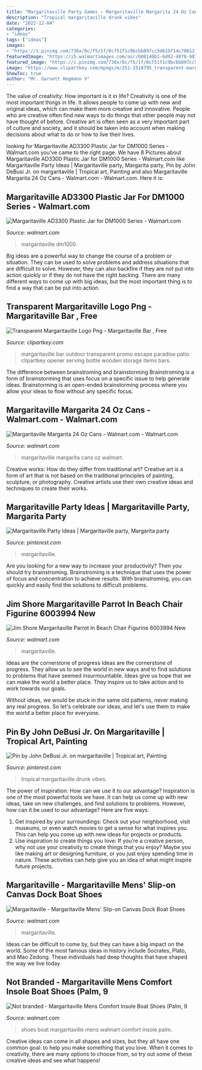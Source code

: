 ```yaml
---
title: "Margaritaville Party Games ~ Margaritaville Margarita 24 Oz Cans"
description: "Tropical margaritaville drunk vibes"
date: "2022-12-04"
categories:
- "ideas"
tags: ["ideas"]
images:
- "https://i.pinimg.com/736x/0c/f5/1f/0cf51f1c9bcbb897cc5d619f14c78612.jpg"
featuredImage: "https://i5.walmartimages.com/asr/608140b1-6d92-4878-987f-618e93221907_1.7d27a75ee92b4a2186fb1f350b5f7243.jpeg"
featured_image: "https://i.pinimg.com/736x/0c/f5/1f/0cf51f1c9bcbb897cc5d619f14c78612.jpg"
image: "https://www.clipartkey.com/mpngs/m/251-2518795_transparent-margaritaville-logo-png-margaritaville-bar.png"
ShowToc: true
author: "Mr. Garnett Hegmann V"
---
```



The value of creativity: How important is it in life?
Creativity is one of the most important things in life. It allows people to come up with new and original ideas, which can make them more creative and innovative. People who are creative often find new ways to do things that other people may not have thought of before. Creative art is often seen as a very important part of culture and society, and it should be taken into account when making decisions about what to do or how to live their lives.

	

		
looking for Margaritaville AD3300 Plastic Jar for DM1000 Series - Walmart.com you've came to the right page. We have 8 Pictures about Margaritaville AD3300 Plastic Jar for DM1000 Series - Walmart.com like Margaritaville Party Ideas | Margaritaville party, Margarita party, Pin by John DeBusi Jr. on margaritaville | Tropical art, Painting and also Margaritaville Margarita 24 Oz Cans - Walmart.com - Walmart.com. Here it is:
		
    
## Margaritaville AD3300 Plastic Jar For DM1000 Series - Walmart.com

<img loading=lazy src="https://i5.walmartimages.com/asr/1f2ca303-ea52-4361-b5d9-fa00a2e362aa.294a3564c9649811042aa54688733616.jpeg" onerror="this.onerror=null;this.src='https://tse4.mm.bing.net/th?id=OIP.pALTsU9unFI6re6GgL1EXgHaHa&amp;pid=15.1';" alt="Margaritaville AD3300 Plastic Jar for DM1000 Series - Walmart.com">

_Source: walmart.com_

>margaritaville dm1000. 

	

Big ideas are a powerful way to change the course of a problem or situation. They can be used to solve problems and address situations that are difficult to solve. However, they can also backfire if they are not put into action quickly or if they do not have the right backing. There are many different ways to come up with big ideas, but the most important thing is to find a way that can be put into action.

    
## Transparent Margaritaville Logo Png - Margaritaville Bar , Free

<img loading=lazy src="https://www.clipartkey.com/mpngs/m/251-2518795_transparent-margaritaville-logo-png-margaritaville-bar.png" onerror="this.onerror=null;this.src='https://tse3.mm.bing.net/th?id=OIP.2EXx5-TboJx3ev2qk1kOhgHaHI&amp;pid=15.1';" alt="Transparent Margaritaville Logo Png - Margaritaville Bar , Free">

_Source: clipartkey.com_

>margaritaville bar outdoor transparent promo escape paradise patio clipartkey opener serving bottle wooden storage items bars. 

	

The difference between brainstroming and brainstorming
Brainstroming is a form of brainstorming that uses focus on a specific issue to help generate ideas. Brainstorming is an open-ended brainstorming process where you allow your ideas to flow without any specific focus.

    
## Margaritaville Margarita 24 Oz Cans - Walmart.com - Walmart.com

<img loading=lazy src="https://i5.walmartimages.com/asr/46f5cba0-3e37-462d-8be6-424b22d5651d_1.9c6275672972f311c64454244173a0f4.jpeg" onerror="this.onerror=null;this.src='https://tse2.mm.bing.net/th?id=OIP.y4v0NnqdEWcZZfXRkBIl4wHaHa&amp;pid=15.1';" alt="Margaritaville Margarita 24 Oz Cans - Walmart.com - Walmart.com">

_Source: walmart.com_

>margaritaville margarita cans oz walmart. 

	

Creative works: How do they differ from traditional art?
Creative art is a form of art that is not based on the traditional principles of painting, sculpture, or photography. Creative artists use their own creative ideas and techniques to create their works.

    
## Margaritaville Party Ideas | Margaritaville Party, Margarita Party

<img loading=lazy src="https://i.pinimg.com/736x/0c/f5/1f/0cf51f1c9bcbb897cc5d619f14c78612.jpg" onerror="this.onerror=null;this.src='https://tse4.mm.bing.net/th?id=OIP.ZxDbFM_9Lk1v3Cnu_0wzlAHaLG&amp;pid=15.1';" alt="Margaritaville Party Ideas | Margaritaville party, Margarita party">

_Source: pinterest.com_

>margaritaville. 

	

Are you looking for a new way to increase your productivity? Then you should try brainstroming. Brainstroming is a technique that uses the power of focus and concentration to achieve results. With brainstroming, you can quickly and easily find the solutions to difficult problems.

    
## Jim Shore Margaritaville Parrot In Beach Chair Figurine 6003994 New

<img loading=lazy src="https://i5.walmartimages.com/asr/74fe5101-c95b-42e4-9562-432230647ad5_1.c7e16af9eb64cebfa749b18f59d2a6d1.jpeg" onerror="this.onerror=null;this.src='https://tse2.mm.bing.net/th?id=OIP.bAEl9TtZmmqgofszgvOu-wHaHa&amp;pid=15.1';" alt="Jim Shore Margaritaville Parrot In Beach Chair Figurine 6003994 New">

_Source: walmart.com_

>margaritaville. 

	

Ideas are the cornerstone of progress
Ideas are the cornerstone of progress. They allow us to see the world in new ways and to find solutions to problems that have seemed insurmountable.
Ideas give us hope that we can make the world a better place. They inspire us to take action and to work towards our goals.

Without ideas, we would be stuck in the same old patterns, never making any real progress. So let's celebrate our ideas, and let's use them to make the world a better place for everyone.

    
## Pin By John DeBusi Jr. On Margaritaville | Tropical Art, Painting

<img loading=lazy src="https://i.pinimg.com/736x/c4/fe/bd/c4febdda477c5a40c718dda096f1e489--jimmy-buffett.jpg" onerror="this.onerror=null;this.src='https://tse4.mm.bing.net/th?id=OIP.S1o7jnHqGxU9zF0hTVwYtAHaFj&amp;pid=15.1';" alt="Pin by John DeBusi Jr. on margaritaville | Tropical art, Painting">

_Source: pinterest.com_

>tropical margaritaville drunk vibes. 

	

The power of inspiration: How can we use it to our advantage?
Inspiration is one of the most powerful tools we have. It can help us come up with new ideas, take on new challenges, and find solutions to problems. However, how can it be used to our advantage? Here are five ways: 
1) Get inspired by your surroundings: Check out your neighborhood, visit museums, or even watch movies to get a sense for what inspires you. This can help you come up with new ideas for projects or products. 
2) Use inspiration to create things you love: If you’re a creative person, why not use your creativity to create things that you enjoy? Maybe you like making art or designing furniture, or you just enjoy spending time in nature. These activities can help give you an idea of what might inspire future projects.

    
## Margaritaville - Margaritaville Mens&#039; Slip-on Canvas Dock Boat Shoes

<img loading=lazy src="https://i5.walmartimages.com/asr/562068a1-391a-4ea1-89d4-bd96430223a9.9188ee44b470d4fb9f02e2d5dac23d6b.jpeg" onerror="this.onerror=null;this.src='https://tse1.mm.bing.net/th?id=OIP.Dl69ELLafQVbi3ZHpqPGugHaEc&amp;pid=15.1';" alt="Margaritaville - Margaritaville Mens&#039; Slip-on Canvas Dock Boat Shoes">

_Source: walmart.com_

>margaritaville. 

	

Ideas can be difficult to come by, but they can have a big impact on the world. Some of the most famous ideas in history include Socrates, Plato, and Mao Zedong. These individuals had deep thoughts that have shaped the way we live today.

    
## Not Branded - Margaritaville Mens Comfort Insole Boat Shoes (Palm, 9

<img loading=lazy src="https://i5.walmartimages.com/asr/608140b1-6d92-4878-987f-618e93221907_1.7d27a75ee92b4a2186fb1f350b5f7243.jpeg" onerror="this.onerror=null;this.src='https://tse3.mm.bing.net/th?id=OIP.-EfE2Rj7qyHyJfXYF7_dkQHaDi&amp;pid=15.1';" alt="Not branded - Margaritaville Mens Comfort Insole Boat Shoes (Palm, 9">

_Source: walmart.com_

>shoes boat margaritaville mens walmart comfort insole palm. 

	

Creative ideas can come in all shapes and sizes, but they all have one common goal: to help you make something that you love. When it comes to creativity, there are many options to choose from, so try out some of these creative ideas and see what happens!

